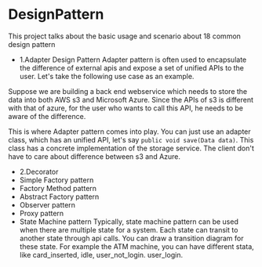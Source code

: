 # DesignPattern

This project talks about the basic usage and scenario about 18 common design pattern

- 1.Adapter Design Pattern
    Adapter pattern is often used to encapsulate the difference of external apis and expose a set
of unified APIs to the user.
Let's take the following use case as an example.

Suppose we are building a back end webservice which needs to store the data into both AWS s3
and Microsoft Azure. Since the APIs of s3 is different with that of azure, for the user who
wants to call this API, he needs to be aware of the difference.

This is where Adapter pattern comes into play.
You can just use an adapter class, which has an unified API, let's say
`public void save(Data data)`.
This class has a concrete implementation of the storage service.
The client don't have to care about difference between s3 and Azure.

- 2.Decorator
- Simple Factory pattern
- Factory Method pattern
- Abstract Factory pattern
- Observer pattern
- Proxy pattern
- State Machine pattern
Typically, state machine pattern can be used when there are multiple state for a system.
Each state can transit to another state through api calls. You can draw a transition diagram
for these state.
For example the ATM machine, you can have different stata, like card_inserted, idle, user_not_login.
user_login.


